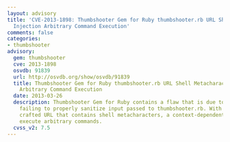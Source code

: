 ```yaml
---
layout: advisory
title: 'CVE-2013-1898: Thumbshooter Gem for Ruby thumbshooter.rb URL Shell Metacharacter
  Injection Arbitrary Command Execution'
comments: false
categories:
- thumbshooter
advisory:
  gem: thumbshooter
  cve: 2013-1898
  osvdb: 91839
  url: http://osvdb.org/show/osvdb/91839
  title: Thumbshooter Gem for Ruby thumbshooter.rb URL Shell Metacharacter Injection
    Arbitrary Command Execution
  date: 2013-03-26
  description: Thumbshooter Gem for Ruby contains a flaw that is due to the program
    failing to properly sanitize input passed to thumbshooter.rb. With a specially
    crafted URL that contains shell metacharacters, a context-dependent attacker can
    execute arbitrary commands.
  cvss_v2: 7.5
---
```

